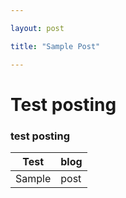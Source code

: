 ```yaml
---

layout: post

title: "Sample Post"

---
```


# Test posting
### test posting


| Test| blog |
|--------|--------|
|     Sample   |   post     |





